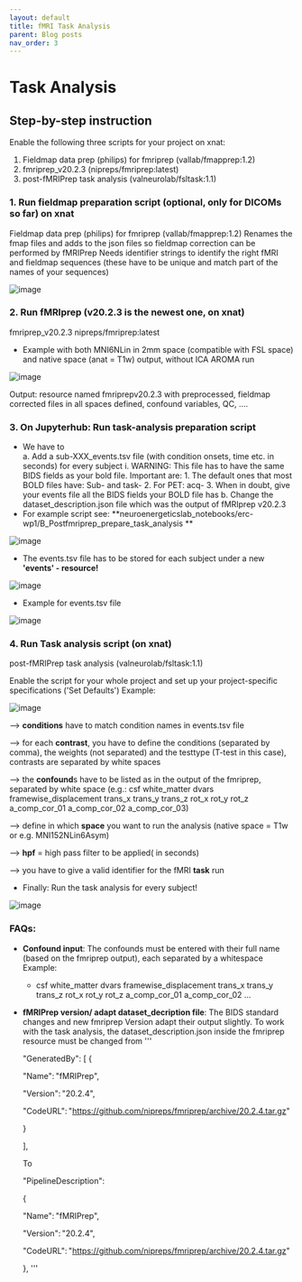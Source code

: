 ```yaml
---
layout: default
title: fMRI Task Analysis
parent: Blog posts
nav_order: 3
---
```


# Task Analysis 

## Step-by-step instruction 
Enable the following three scripts for your project on xnat:
1. Fieldmap data prep (philips) for fmriprep (vallab/fmapprep:1.2) 
2. fmriprep_v20.2.3 (nipreps/fmriprep:latest) 
3. post-fMRIPrep task analysis (valneurolab/fsltask:1.1)

### 1. Run fieldmap preparation script (optional, only for DICOMs so far) on xnat 

Fieldmap data prep (philips) for fmriprep (vallab/fmapprep:1.2) 
Renames the fmap files and adds to the json files so fieldmap correction can be performed by fMRIPrep 
Needs identifier strings to identify the right fMRI and fieldmap sequences (these have to be unique and match part of the names of your sequences) 

![image](https://user-images.githubusercontent.com/40626584/223187815-a7b0c6d8-7594-48dc-bb03-bf77d5fa89ae.png)

### 2. Run fMRIprep (v20.2.3 is the newest one, on xnat) 

fmriprep_v20.2.3 nipreps/fmriprep:latest 
- Example with both MNI6NLin in 2mm space (compatible with FSL space) and native space (anat = T1w) output, without ICA AROMA run

![image](https://user-images.githubusercontent.com/40626584/223188076-7bc659cd-66a1-498f-b010-efcffcd8305d.png)

Output: resource named fmriprepv20.2.3 with preprocessed, fieldmap corrected files in all spaces defined, confound variables, QC, …. 

### 3. On Jupyterhub: Run task-analysis preparation script 
- We have to   
  a. Add a sub-XXX_events.tsv file (with condition onsets, time etc. in seconds) for every subject 
    i. WARNING: This file has to have the same BIDS fields as your bold file. Important are: 
      1. The default ones that most BOLD files have: Sub- and task- 
      2. For PET: acq- 
      3. When in doubt, give your events file all the BIDS fields your BOLD file has 
  b. Change the dataset_description.json file which was the output of fMRIprep v20.2.3 
- For example script see: **neuroenergeticslab_notebooks/erc-wp1/B_Postfmriprep_prepare_task_analysis **

![image](https://user-images.githubusercontent.com/40626584/223189004-ea4b1ce6-dc4f-4295-aac7-cb9cb0c9e902.png)

- The events.tsv file has to be stored for each subject under a new **'events' - resource!**

![image](https://user-images.githubusercontent.com/40626584/223189156-42301ea2-c781-4723-8eb9-8e94e997a686.png)

- Example for events.tsv file

![image](https://user-images.githubusercontent.com/40626584/223189270-86de37fd-0366-4347-87e3-b4784130e543.png)


### 4. Run Task analysis script (on xnat) 

post-fMRIPrep task analysis (valneurolab/fsltask:1.1) 

Enable the script for your whole project and set up your project-specific specifications ('Set Defaults') 
Example:

![image](https://user-images.githubusercontent.com/40626584/223189408-8a416a5c-9c06-45ae-b449-e6c188e631f5.png)


--> **conditions** have to match condition names in events.tsv file 

--> for each **contrast**, you have to define the conditions (separated by comma), the weights (not separated) and the testtype (T-test in this case), contrasts are separated by white spaces 

--> the **confound**s have to be listed as in the output of the fmriprep, separated by white space (e.g.: csf white_matter dvars framewise_displacement trans_x trans_y trans_z rot_x rot_y rot_z a_comp_cor_01 a_comp_cor_02 a_comp_cor_03) 

--> define in which **space** you want to run the analysis (native space = T1w or e.g. MNI152NLin6Asym) 

--> **hpf** = high pass filter to be applied( in seconds) 

--> you have to give a valid identifier for the fMRI **task** run

- Finally: Run the task analysis for every subject! 

![image](https://user-images.githubusercontent.com/40626584/223189753-ca950c49-e0e7-498d-87ac-8f20e3dec456.png)

### FAQs:
- **Confound input**: The confounds must be entered with their full name (based on the fmriprep output), each separated by a whitespace 
Example:  
  - csf white_matter dvars framewise_displacement trans_x trans_y trans_z rot_x rot_y rot_z a_comp_cor_01 a_comp_cor_02 ... 
- **fMRIPrep version/ adapt dataset_decription file**: The BIDS standard changes and new fmriprep Version adapt their output slightly. To work with the task analysis, the dataset_description.json inside the fmriprep resource must be changed from 
'''
  
  "GeneratedBy": [ 
  { 

  "Name": "fMRIPrep", 

  "Version": "20.2.4", 

  "CodeURL": "https://github.com/nipreps/fmriprep/archive/20.2.4.tar.gz" 

  } 

  ], 

 

  To 

 

  "PipelineDescription": 

  { 

  "Name": "fMRIPrep", 

  "Version": "20.2.4", 

  "CodeURL": "https://github.com/nipreps/fmriprep/archive/20.2.4.tar.gz" 

  }, 
 '''
